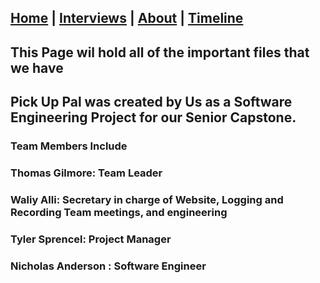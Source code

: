 ## [Home](/) | [Interviews](/tabs/interviews) | [About](/tabs/about) | [Timeline](/tabs/timeline)

## This Page wil hold all of the important files that we have
## Pick Up Pal was created by Us as a Software Engineering Project for our Senior Capstone.
### Team Members Include 
### Thomas Gilmore: Team Leader 
### Waliy Alli: Secretary in charge of Website, Logging and Recording Team meetings, and engineering
### Tyler Sprencel: Project Manager 
### Nicholas Anderson : Software Engineer
